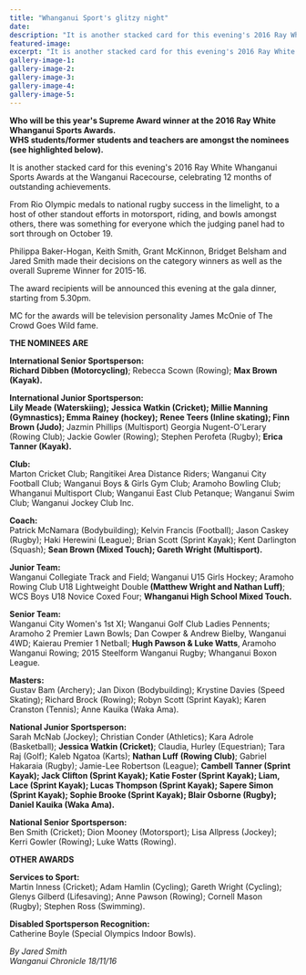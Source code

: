 ```yaml
---
title: "Whanganui Sport's glitzy night"
date: 
description: "It is another stacked card for this evening's 2016 Ray White Whanganui Sports Awards at the Wanganui Racecourse. WHS students/former students and teachers are amongst the nominees..."
featured-image: 
excerpt: "It is another stacked card for this evening's 2016 Ray White Whanganui Sports Awards at the Wanganui Racecourse. WHS students/former students and teachers are amongst the nominees..."
gallery-image-1: 
gallery-image-2: 
gallery-image-3: 
gallery-image-4: 
gallery-image-5: 
---
```


<p><strong>Who will be this year's Supreme Award winner at the 2016 Ray White Whanganui Sports Awards.<br />WHS students/former students and teachers are amongst the nominees (see highlighted below).&nbsp;</strong></p>
<p>It is another stacked card for this evening's 2016 Ray White Whanganui Sports Awards at the Wanganui Racecourse, celebrating 12 months of outstanding achievements.</p>
<p>From Rio Olympic medals to national rugby success in the limelight, to a host of other standout efforts in motorsport, riding, and bowls amongst others, there was something for everyone which the judging panel had to sort through on October 19.</p>
<p>Philippa Baker-Hogan, Keith Smith, Grant McKinnon, Bridget Belsham and Jared Smith made their decisions on the category winners as well as the overall Supreme Winner for 2015-16.</p>
<p>The award recipients will be announced this evening at the gala dinner, starting from 5.30pm.</p>
<p>MC for the awards will be television personality James McOnie of The Crowd Goes Wild fame.</p>
<p><strong>THE NOMINEES ARE</strong></p>
<p><strong>International Senior Sportsperson:</strong>&nbsp;<br /><strong>Richard Dibben (Motorcycling)</strong>; Rebecca Scown (Rowing); <strong>Max Brown (Kayak).</strong></p>
<p><strong>International Junior Sportsperson:</strong><em>&nbsp;<br /></em><strong>Lily Meade (Waterskiing);</strong> <strong>Jessica Watkin (Cricket); Millie Manning (Gymnastics); Emma Rainey (hockey);</strong> <strong>Renee Teers (Inline skating); Finn Brown (Judo)</strong>; Jazmin Phillips (Multisport) Georgia Nugent-O'Lerary (Rowing Club); Jackie Gowler (Rowing); Stephen Perofeta (Rugby); <strong>Erica Tanner (Kayak).</strong></p>
<p><strong>Club:</strong>&nbsp;<br />Marton Cricket Club; Rangitikei Area Distance Riders; Wanganui City Football Club; Wanganui Boys &amp; Girls Gym Club; Aramoho Bowling Club; Whanganui Multisport Club; Wanganui East Club Petanque; Wanganui Swim Club; Wanganui Jockey Club Inc.</p>
<p><strong>Coach:</strong>&nbsp;<br />Patrick McNamara (Bodybuilding); Kelvin Francis (Football); Jason Caskey (Rugby); Haki Herewini (League); Brian Scott (Sprint Kayak); Kent Darlington (Squash); <strong>Sean Brown (Mixed Touch); Gareth Wright (Multisport).</strong></p>
<p><strong>Junior Team:<br /></strong>Wanganui Collegiate Track and Field; Wanganui U15 Girls Hockey; Aramoho Rowing Club U18 Lightweight Double<strong> (<span>Matthew Wright and Nathan Luff)</span></strong>; WCS Boys U18 Novice Coxed Four; <strong>Whanganui High School Mixed Touch.</strong></p>
<p><strong>Senior Team:</strong>&nbsp;<br />Wanganui City Women's 1st XI; Wanganui Golf Club Ladies Pennents; Aramoho 2 Premier Lawn Bowls; Dan Cowper &amp; Andrew Bielby, Wanganui 4WD; Kaierau Premier 1 Netball; <strong>Hugh Pawson &amp; Luke Watts</strong>,<strong> </strong>Aramoho Wanganui Rowing; 2015 Steelform Wanganui Rugby; Whanganui Boxon League.</p>
<p><strong>Masters:</strong>&nbsp;<br />Gustav Bam (Archery); Jan Dixon (Bodybuilding); Krystine Davies (Speed Skating); Richard Brock (Rowing); Robyn Scott (Sprint Kayak); Karen Cranston (Tennis); Anne Kauika (Waka Ama).</p>
<p><strong>National Junior Sportsperson:</strong>&nbsp;<br />Sarah McNab (Jockey); Christian Conder (Athletics); Kara Adrole (Basketball); <strong>Jessica Watkin (Cricket)</strong>; Claudia, Hurley (Equestrian); Tara Raj (Golf); Kaleb Ngatoa (Karts); <strong>Nathan Luff</strong> <strong>(Rowing Club)</strong>; Gabriel Hakaraia (Rugby); Jamie-Lee Robertson (League); <strong>Cambell Tanner (Sprint Kayak); Jack Clifton (Sprint Kayak); Katie Foster (Sprint Kayak); Liam, Lace (Sprint Kayak); Lucas Thompson (Sprint Kayak); Sapere Simon (Sprint Kayak); Sophie Brooke (Sprint Kayak); Blair Osborne (Rugby); Daniel Kauika (Waka Ama).</strong></p>
<p><strong>National Senior Sportsperson:</strong>&nbsp;<br />Ben Smith (Cricket); Dion Mooney (Motorsport); Lisa Allpress (Jockey); Kerri Gowler (Rowing); Luke Watts (Rowing).</p>
<p><strong>OTHER AWARDS</strong></p>
<p><strong>Services to Sport:</strong>&nbsp;<br />Martin Inness (Cricket); Adam Hamlin (Cycling); Gareth Wright (Cycling); Glenys Gilberd (Lifesaving); Anne Pawson (Rowing); Cornell Mason (Rugby); Stephen Ross (Swimming).</p>
<p><strong>Disabled Sportsperson Recognition:</strong>&nbsp;<br />Catherine Boyle (Special Olympics Indoor Bowls).</p>
<div class="detailsLarge articleEmailLink">
<p class="writtenBy"><em>By Jared Smith<br />Wanganui Chronicle 18/11/16</em></p>
</div>

